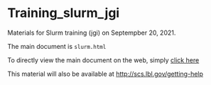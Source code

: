 # Training_slurm_jgi 

Materials for Slurm training (jgi) on Septempber 20, 2021.

The main document is `slurm.html` 

To directly view the main document on the web, simply [click here](https://github.com/lbnl-science-it/Training_slurm_jgi/blob/main/slurm.md)

This material will also be available at http://scs.lbl.gov/getting-help

